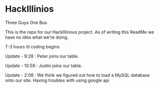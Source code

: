 HackIllinios
============

Three Guys One Bus

This is the repo for our HackIllinous project. As of writing this ReadMe we have no idea what we're doing.

T-3 hours til coding begins

Update - 9:28 : Peter joins our table.

Update - 10:59 : Justin joins our table.

Update - 2:08 : We think we figured out how to load a MySQL database onto our site. Having troubles with using google api


